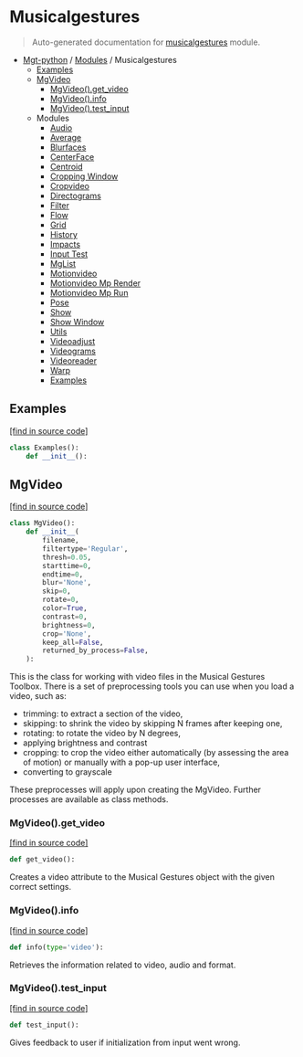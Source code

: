 # Musicalgestures

> Auto-generated documentation for [musicalgestures](https://github.com/fourMs/MGT-python/blob/master/musicalgestures/__init__.py) module.

- [Mgt-python](../README.md#mgt-python) / [Modules](../MODULES.md#mgt-python-modules) / Musicalgestures
    - [Examples](#examples)
    - [MgVideo](#mgvideo)
        - [MgVideo().get_video](#mgvideoget_video)
        - [MgVideo().info](#mgvideoinfo)
        - [MgVideo().test_input](#mgvideotest_input)
    - Modules
        - [Audio](_audio.md#audio)
        - [Average](_average.md#average)
        - [Blurfaces](_blurfaces.md#blurfaces)
        - [CenterFace](_centerface.md#centerface)
        - [Centroid](_centroid.md#centroid)
        - [Cropping Window](_cropping_window.md#cropping-window)
        - [Cropvideo](_cropvideo.md#cropvideo)
        - [Directograms](_directograms.md#directograms)
        - [Filter](_filter.md#filter)
        - [Flow](_flow.md#flow)
        - [Grid](_grid.md#grid)
        - [History](_history.md#history)
        - [Impacts](_impacts.md#impacts)
        - [Input Test](_input_test.md#input-test)
        - [MgList](_mglist.md#mglist)
        - [Motionvideo](_motionvideo.md#motionvideo)
        - [Motionvideo Mp Render](_motionvideo_mp_render.md#motionvideo-mp-render)
        - [Motionvideo Mp Run](_motionvideo_mp_run.md#motionvideo-mp-run)
        - [Pose](_pose.md#pose)
        - [Show](_show.md#show)
        - [Show Window](_show_window.md#show-window)
        - [Utils](_utils.md#utils)
        - [Videoadjust](_videoadjust.md#videoadjust)
        - [Videograms](_videograms.md#videograms)
        - [Videoreader](_videoreader.md#videoreader)
        - [Warp](_warp.md#warp)
        - [Examples](examples/index.md#examples)

## Examples

[[find in source code]](https://github.com/fourMs/MGT-python/blob/master/musicalgestures/__init__.py#L143)

```python
class Examples():
    def __init__():
```

## MgVideo

[[find in source code]](https://github.com/fourMs/MGT-python/blob/master/musicalgestures/__init__.py#L9)

```python
class MgVideo():
    def __init__(
        filename,
        filtertype='Regular',
        thresh=0.05,
        starttime=0,
        endtime=0,
        blur='None',
        skip=0,
        rotate=0,
        color=True,
        contrast=0,
        brightness=0,
        crop='None',
        keep_all=False,
        returned_by_process=False,
    ):
```

This is the class for working with video files in the Musical Gestures Toolbox.
There is a set of preprocessing tools you can use when you load a video, such as:
- trimming: to extract a section of the video,
- skipping: to shrink the video by skipping N frames after keeping one,
- rotating: to rotate the video by N degrees,
- applying brightness and contrast
- cropping: to crop the video either automatically (by assessing the area of motion) or manually with a pop-up user interface,
- converting to grayscale

These preprocesses will apply upon creating the MgVideo. Further processes are available as class methods.

### MgVideo().get_video

[[find in source code]](https://github.com/fourMs/MGT-python/blob/master/musicalgestures/__init__.py#L121)

```python
def get_video():
```

Creates a video attribute to the Musical Gestures object with the given correct settings.

### MgVideo().info

[[find in source code]](https://github.com/fourMs/MGT-python/blob/master/musicalgestures/__init__.py#L109)

```python
def info(type='video'):
```

Retrieves the information related to video, audio and format.

### MgVideo().test_input

[[find in source code]](https://github.com/fourMs/MGT-python/blob/master/musicalgestures/__init__.py#L105)

```python
def test_input():
```

Gives feedback to user if initialization from input went wrong.
